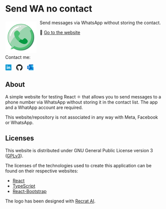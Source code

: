 # Send WA no contact

<img width="100" height="100" align="left" style="float: left; margin: 5px 10px 0 0;" alt="Logo" src="./public/logo.svg">

Send messages via WhatsApp without storing the contact.

🔗 [Go to the website](https://javierorp.github.io/wa-no-contact/)

<br/>
<br/>

Contact me:

[<img src="./public/linkedin_logo.png" width="20" height="20" alt="LinkedIn logo">](https://es.linkedin.com/in/javierortipriego) &ensp; [<img src="./public/github_logo.png" width="20" height="20" alt="GitHub logo">](https://github.com/javierorp) &ensp; [<img src="./public/outlook_logo.png" width="20" height="20" alt="Outlook logo">](mailto:javierorp@outlook.com)

## About

A simple website for testing React ⚛ that allows you to send messages to a phone number via WhatsApp without storing it in the contact list. The app and a WhatApp account are required.

This website/repository is not associated in any way with Meta, Facebook or WhatsApp.

## Licenses

This website is distributed under GNU General Public License version 3 ([GPLv3](https://github.com/javierorp/wa-no-contact/blob/main/LICENSE)).

The licenses of the technologies used to create this application can be found on their respective websites:

- [React](https://github.com/facebook/react/blob/main/LICENSE)
- [TypeScript](https://github.com/microsoft/TypeScript/blob/main/LICENSE.txt)
- [React-Bootstrap](https://github.com/react-bootstrap/react-bootstrap/blob/master/LICENSE)

The logo has been designed with [Recrat AI](https://www.recraft.ai).
